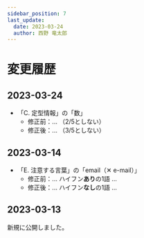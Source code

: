 ```yaml
---
sidebar_position: 7
last_update:
  date: 2023-03-24
  author: 西野 竜太郎
---
```


# 変更履歴

## 2023-03-24

- 「C. 定型情報」の「数」
  - 修正前：... （2/5としない）
  - 修正後：... （3/5としない）

## 2023-03-14

- 「E. 注意する言葉」の「email（✕ e-mail）」
  - 修正前：... ハイフン**あり**の1語 ...
  - 修正後：... ハイフン**なし**の1語 ...

## 2023-03-13

新規に公開しました。